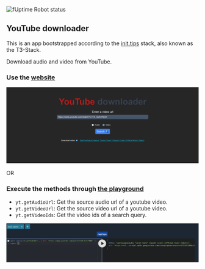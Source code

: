 
 <img src="https://img.shields.io/uptimerobot/status/m792364614-efb97cc75c86a1d0087a83d8?style=flat-square"
            alt="fUptime Robot status">

## YouTube downloader

This is an app bootstrapped according to the [init.tips](https://init.tips) stack, also known as the T3-Stack.

Download audio and video from YouTube.

### Use the [website](https://yt-api.caprover.kodokku.xyz)

![picture 1](images/82583924e044f0c26714f625e15b08033ddb754db0355f9d7057eadd6978de1e.png)  

OR

### Execute the methods through [the playground](https://yt-api.caprover.kodokku.xyz/api/trpc-playground)

- `yt.getAudioUrl`: Get the source audio url of a youtube video.
- `yt.getVideoUrl`: Get the source video url of a youtube video.
- `yt.getVideoIds`: Get the video ids of a search query.

![picture 3](images/cbef2a4218c3051aad8e21cc519c6fe8dc3f8447b6ca436cd61efa18ba022db8.png)  
